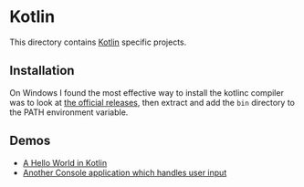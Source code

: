 # Kotlin

This directory contains [Kotlin][technology-main] specific projects. 

## Installation

On Windows I found the most effective way to install the kotlinc compiler was to look at [the official releases][technology-releases], then extract and add the `bin` directory to the PATH environment variable.

## Demos

- [A Hello World in Kotlin][hello-world]
- [Another Console application which handles user input][console-app]

[technology-main]: https://kotlinlang.org/
[technology-releases]: https://github.com/JetBrains/kotlin/releases
[hello-world]: ./hello-world/README.md
[console-app]: ./console-app/README.md

